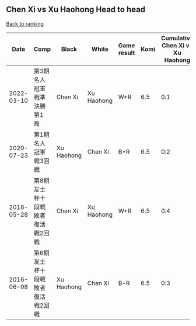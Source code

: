 ## Chen Xi vs Xu Haohong Head to head

[Back to ranking](../../index.md)




| **Date** | **Comp** | **Black** | **White** | **Game result** | **Komi** | **Cumulative Chen Xi vs Xu Haohong** | **Chen Xi streak** | **Xu Haohong streak** | 
| --- | --- | --- | --- | --- | --- | --- | --- | --- |
| 2022-03-10 | 第3期名人冠軍戦準決勝第1局  | Chen Xi | Xu Haohong | W+R | 6.5 | 0:1 | 0 | 1 | 
| 2020-07-23 | 第1期名人冠軍戦3回戦 | Xu Haohong | Chen Xi | B+R | 6.5 | 0:2 | 0 | 2 | 
| 2018-05-28 | 第8期友士杯十段戦敗者復活戦2回戦 | Chen Xi | Xu Haohong | W+R | 6.5 | 0:4 | 0 | 4 | 
| 2016-06-08 | 第6期友士杯十段戦敗者復活戦2回戦 | Xu Haohong | Chen Xi | B+R | 6.5 | 0:3 | 0 | 3 |




